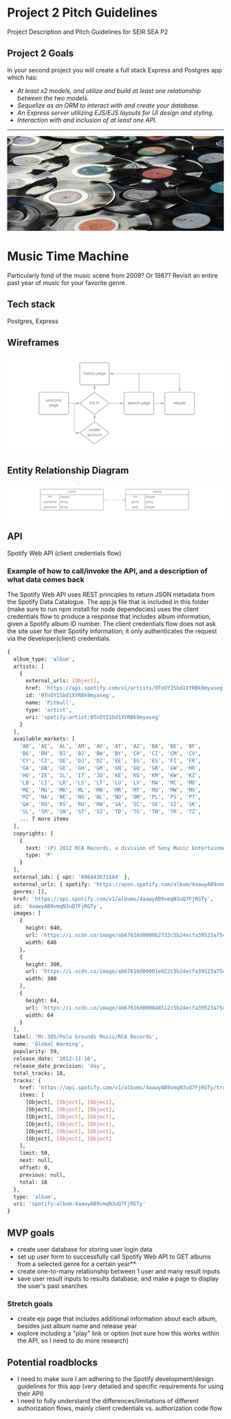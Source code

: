 # Project 2 Pitch Guidelines
Project Description and Pitch Guidelines for SEIR SEA P2

## Project 2 Goals

In your second project you will create a full stack Express and Postgres app which has:
- *At least x2 models, and utilize and build at least one relationship between the two models.*
- *Sequelize as an ORM to interact with and create your database.*
- *An Express server utilizing EJS/EJS layouts for UI design and styling.*
- *Interaction with and inclusion of at least one API.*

---

<img alt="records" src="records.png">

# Music Time Machine

Particularly fond of the music scene from 2009? Or 1987? Revisit an entire past year of music for your favorite genre.

## Tech stack

Postgres, Express

## Wireframes

<img alt="wireframes" src="wireframes.png">

## Entity Relationship Diagram

<img alt="erd" src="erd.png">

## API

Spotify Web API (client credentials flow)


### Example of how to call/invoke the API, and a description of what data comes back

The Spotify Web API uses REST principles to return JSON metadata from the Spotify Data Catalogue. The app.js file that is included in this folder (make sure to run npm install for node dependecies) uses the client credentials flow to produce a response that includes album information, given a Spotify album ID number. The client credentials flow does not ask the site user for their Spotify information; it only authenticates the request via the developer(client) credentials.

```sh
{
  album_type: 'album',
  artists: [
    {
      external_urls: [Object],
      href: 'https://api.spotify.com/v1/artists/0TnOYISbd1XYRBk9myaseg',
      id: '0TnOYISbd1XYRBk9myaseg',
      name: 'Pitbull',
      type: 'artist',
      uri: 'spotify:artist:0TnOYISbd1XYRBk9myaseg'
    }
  ],
  available_markets: [
    'AD', 'AE', 'AL', 'AM', 'AO', 'AT', 'AZ', 'BA', 'BE', 'BF',
    'BG', 'BH', 'BI', 'BJ', 'BW', 'BY', 'CH', 'CI', 'CM', 'CV',
    'CY', 'CZ', 'DE', 'DJ', 'DZ', 'EE', 'EG', 'ES', 'FI', 'FR',
    'GA', 'GB', 'GE', 'GH', 'GM', 'GN', 'GQ', 'GR', 'GW', 'HR',
    'HU', 'IE', 'IL', 'IT', 'JO', 'KE', 'KG', 'KM', 'KW', 'KZ',
    'LB', 'LI', 'LR', 'LS', 'LT', 'LU', 'LV', 'MA', 'MC', 'MD',
    'ME', 'MG', 'MK', 'ML', 'MN', 'MR', 'MT', 'MU', 'MW', 'MX',
    'MZ', 'NA', 'NE', 'NG', 'NL', 'NO', 'OM', 'PL', 'PS', 'PT',
    'QA', 'RO', 'RS', 'RU', 'RW', 'SA', 'SC', 'SE', 'SI', 'SK',
    'SL', 'SM', 'SN', 'ST', 'SZ', 'TD', 'TG', 'TN', 'TR', 'TZ',
    ... 7 more items
  ],
  copyrights: [
    {
      text: '(P) 2012 RCA Records, a division of Sony Music Entertainment',
      type: 'P'
    }
  ],
  external_ids: { upc: '886443671584' },
  external_urls: { spotify: 'https://open.spotify.com/album/4aawyAB9vmqN3uQ7FjRGTy' },
  genres: [],
  href: 'https://api.spotify.com/v1/albums/4aawyAB9vmqN3uQ7FjRGTy',
  id: '4aawyAB9vmqN3uQ7FjRGTy',
  images: [
    {
      height: 640,
      url: 'https://i.scdn.co/image/ab67616d0000b2732c5b24ecfa39523a75c993c4',
      width: 640
    },
    {
      height: 300,
      url: 'https://i.scdn.co/image/ab67616d00001e022c5b24ecfa39523a75c993c4',
      width: 300
    },
    {
      height: 64,
      url: 'https://i.scdn.co/image/ab67616d000048512c5b24ecfa39523a75c993c4',
      width: 64
    }
  ],
  label: 'Mr.305/Polo Grounds Music/RCA Records',
  name: 'Global Warming',
  popularity: 59,
  release_date: '2012-11-16',
  release_date_precision: 'day',
  total_tracks: 18,
  tracks: {
    href: 'https://api.spotify.com/v1/albums/4aawyAB9vmqN3uQ7FjRGTy/tracks?offset=0&limit=50',
    items: [
      [Object], [Object], [Object],
      [Object], [Object], [Object],
      [Object], [Object], [Object],
      [Object], [Object], [Object],
      [Object], [Object], [Object],
      [Object], [Object], [Object]
    ],
    limit: 50,
    next: null,
    offset: 0,
    previous: null,
    total: 18
  },
  type: 'album',
  uri: 'spotify:album:4aawyAB9vmqN3uQ7FjRGTy'
}
```

## MVP goals

- create user database for storing user login data
- set up user form to successfully call Spotify Web API to GET albums from a selected genre for a certain year**
- create one-to-many relationship between 1 user and many result inputs
- save user result inputs to results database, and make a page to display the user's past searches

### Stretch goals

- create ejs page that includes additional information about each album, besides just album name and release year
- explore including a "play" link or option (not sure how this works within the API, so I need to do more research)

## Potential roadblocks

- I need to make sure I am adhering to the Spotify development/design guidelines for this app (very detailed and specific requirements for using their API)
- I need to fully understand the differences/limitations of different authorization flows, mainly client credentials vs. authorization code flow